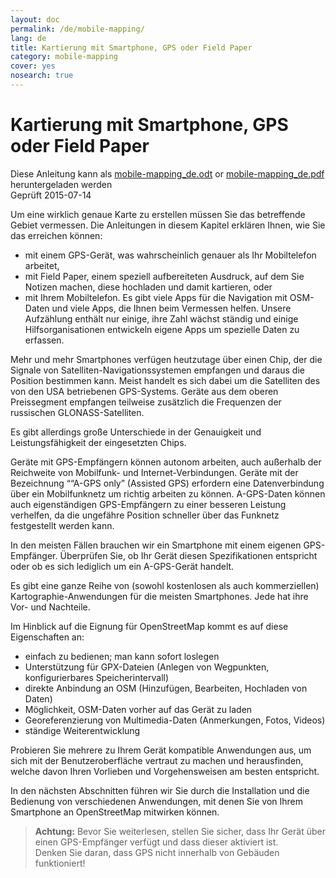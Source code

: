```yaml
---
layout: doc
permalink: /de/mobile-mapping/
lang: de
title: Kartierung mit Smartphone, GPS oder Field Paper
category: mobile-mapping
cover: yes
nosearch: true
---
```


Kartierung mit Smartphone, GPS oder Field Paper
=============================

Diese Anleitung kann als [mobile-mapping_de.odt](/files/mobile-mapping_de.odt) or [mobile-mapping_de.pdf](/files/mobile-mapping_de.pdf) heruntergeladen werden  
Geprüft 2015-07-14  

Um eine wirklich genaue Karte zu erstellen müssen Sie das betreffende Gebiet vermessen. Die Anleitungen in diesem Kapitel erklären Ihnen, wie Sie das erreichen können:  

- mit einem GPS-Gerät, was wahrscheinlich genauer als Ihr Mobiltelefon arbeitet,  
- mit Field Paper, einem speziell aufbereiteten Ausdruck, auf dem Sie Notizen machen, diese hochladen und damit kartieren, oder  
- mit Ihrem Mobiltelefon. Es gibt viele Apps für die Navigation mit OSM-Daten und viele Apps, die Ihnen beim Vermessen helfen. Unsere Aufzählung enthält nur einige, ihre Zahl wächst ständig und einige Hilfsorganisationen entwickeln eigene Apps um spezielle Daten zu erfassen.  

Mehr und mehr Smartphones verfügen heutzutage über einen Chip, der die Signale von Satelliten-Navigationssystemen empfangen und daraus die Position bestimmen kann. Meist handelt es sich dabei um die Satelliten des von den USA betriebenen GPS-Systems. Geräte aus dem oberen Preissegment empfangen teilweise zusätzlich die Frequenzen der russischen GLONASS-Satelliten.  

Es gibt allerdings große Unterschiede in der Genauigkeit und Leistungsfähigkeit der eingesetzten Chips.  

Geräte mit GPS-Empfängern können autonom arbeiten, auch außerhalb der Reichweite von Mobilfunk- und Internet-Verbindungen. Geräte mit der Bezeichnung ““A-GPS only” (Assisted GPS) erfordern eine Datenverbindung über ein Mobilfunknetz um richtig arbeiten zu können. A-GPS-Daten können auch eigenständigen GPS-Empfängern zu einer besseren Leistung verhelfen, da die ungefähre Position schneller über das Funknetz festgestellt werden kann.  

In den meisten Fällen brauchen wir ein Smartphone mit einem eigenen GPS-Empfänger. Überprüfen Sie, ob Ihr Gerät diesen Spezifikationen entspricht oder ob es sich lediglich um ein A-GPS-Gerät handelt.  

Es gibt eine ganze Reihe von (sowohl kostenlosen als auch kommerziellen) Kartographie-Anwendungen für die meisten Smartphones. Jede hat ihre Vor- und Nachteile.  

Im Hinblick auf die Eignung für OpenStreetMap kommt es auf diese Eigenschaften an:  

- einfach zu bedienen; man kann sofort loslegen  
- Unterstützung für GPX-Dateien (Anlegen von Wegpunkten, konfigurierbares Speicherintervall)  
- direkte Anbindung an OSM (Hinzufügen, Bearbeiten, Hochladen von Daten)  
- Möglichkeit, OSM-Daten vorher auf das Gerät zu laden  
- Georeferenzierung von Multimedia-Daten (Anmerkungen, Fotos, Videos)  
- ständige Weiterentwicklung  

Probieren Sie mehrere zu Ihrem Gerät kompatible Anwendungen aus, um sich mit der Benutzeroberfläche vertraut zu machen und herausfinden, welche davon Ihren Vorlieben und Vorgehensweisen am besten entspricht.

<!-- Commenting for now since tables doesn't look very nice!

Recommended Applications for Smartphones / PDAs
-----------------------------------------------------

| Application      | Usage  | Android  | Blackberry | iOS     | Windows |
| ---------------- | :----: | :------: | :--------: | :-----: | :-----: |
| Geopaparazzi     | m      | O        |            |         |         |
| GPS Essentials   | m      | O        |            |         |         |
| MapZen           | m:p    | O        |            | O       |         |
| Open GPS Tracker | m      | O        |            |         |         |
| OruxMaps         | m      | O        |            |         |         |
| OSMAnd           | m:n:p  | O        | O          | D       |         |
| OSMTracker       | m      | O        |            |         | O       |
| Vespucci         | m:f    | O        |            |         |         |

O - supported, D - under development, m - mapping, n - navigation, p - POI editor, f - full editor

 -->

In den nächsten Abschnitten führen wir Sie durch die Installation und die Bedienung von verschiedenen Anwendungen, mit denen Sie von Ihrem Smartphone an OpenStreetMap mitwirken können.

> **Achtung:** Bevor Sie weiterlesen, stellen Sie sicher, dass Ihr Gerät über einen GPS-Empfänger verfügt und dass dieser aktiviert ist.  
> Denken Sie daran, dass GPS nicht innerhalb von Gebäuden funktioniert!
